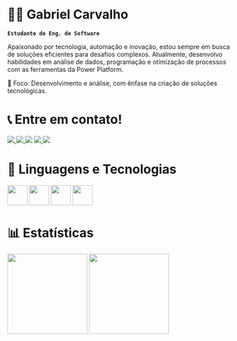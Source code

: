 # 👨‍💻 Gabriel Carvalho

**`Estudante de Eng. de Software`**

 Apaixonado por tecnologia, automação e inovação, estou sempre em busca de soluções eficientes para desafios complexos. Atualmente, desenvolvo habilidades em análise de dados, programação e otimização de processos com as ferramentas da Power Platform.

🎯 Foco: Desenvolvimento e análise, com ênfase na criação de soluções tecnológicas.

# 📞 Entre em contato!
<p>
    <a href = "mailto:gabrielcarvalho.corp@gmail.com"><img src="https://custom-icon-badges.demolab.com/badge/-gmail-red?style=for-the-badge&logo=mention&logoColor=white"><a\>
    <a href = "https://wa.me/5567992184023?text=Ol%C3%A1%2C%20vi%20seu%20Github"><img src="https://custom-icon-badges.demolab.com/badge/-WhatsApp-green?style=for-the-badge&logo=phone&logoColor=white" target="_blank"><a\>
    <a href="https://www.linkedin.com/in/gabriel-a-r-carvalho/" target="_blank"><img src="https://img.shields.io/badge/-LinkedIn-%230077B5?style=for-the-badge&logo=linkedin&logoColor=white" target="_blank"></a>
    <a href = "https://drive.google.com/file/d/19hGiADhcruLqnxtRe3swzqqZt3ZZ-lLF/view?usp=sharing"><img src="https://custom-icon-badges.demolab.com/badge/-Currículo-F25278?style=for-the-badge&logo=download&logoColor=white" target="_blank"><a\>
    <a><img src="https://custom-icon-badges.demolab.com/badge/Campo Grande-MS-purple?style=for-the-badge&logo=location&logoColor=white" target="_blank"><a\>
</p>

# 🤖 Linguagens e Tecnologias
<p>
    <a> <img height="45em" src="https://raw.githubusercontent.com/marwin1991/profile-technology-icons/refs/heads/main/icons/html.png"><a\>
    <a> <img height="45em" src="https://raw.githubusercontent.com/marwin1991/profile-technology-icons/refs/heads/main/icons/css.png"><a\>
    <a> <img height="45em" src="https://raw.githubusercontent.com/marwin1991/profile-technology-icons/refs/heads/main/icons/python.png"><a\>
    <a> <img height="45em" src="https://raw.githubusercontent.com/tetiana-nizdropa/drawio-icons/master/power-platform-icons/PowerPlatform_scalable.svg"><a\>
<p\>

# 📊 Estatísticas
 <p>
   <a><img height="180em" src="https://github-readme-stats.vercel.app/api?username=GabsCarvalho&show_icons=true&theme=tokyonight&include_all_commits=true&count_private=true"/><a\>
   <a> <img height="180em" src="https://github-readme-stats.vercel.app/api/top-langs/?username=GabsCarvalho&layout=compact&langs_count=6&theme=tokyonight"><a\>
</p>
